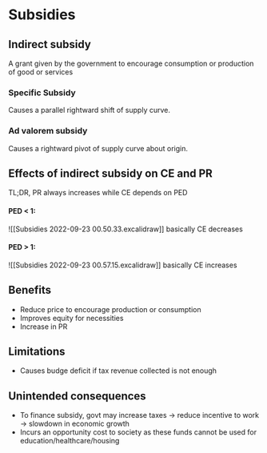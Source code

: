 # Subsidies
## Indirect subsidy
A grant given by the government to encourage consumption or production of good or services 

### Specific Subsidy
Causes a parallel rightward shift of supply curve.

### Ad valorem subsidy
Causes a rightward pivot of supply curve about origin.

## Effects of indirect subsidy on CE and PR
TL;DR, PR always increases while CE depends on PED
#### PED < 1:
![[Subsidies 2022-09-23 00.50.33.excalidraw]]
basically CE decreases

#### PED > 1: 
![[Subsidies 2022-09-23 00.57.15.excalidraw]]
basically CE increases

## Benefits
- Reduce price to encourage production or consumption
- Improves equity for necessities
- Increase in PR

## Limitations
- Causes budge deficit if tax revenue collected is not enough

## Unintended consequences
- To finance subsidy, govt may increase taxes -> reduce incentive to work -> slowdown in economic growth
- Incurs an opportunity cost to society as these funds cannot be used for education/healthcare/housing

